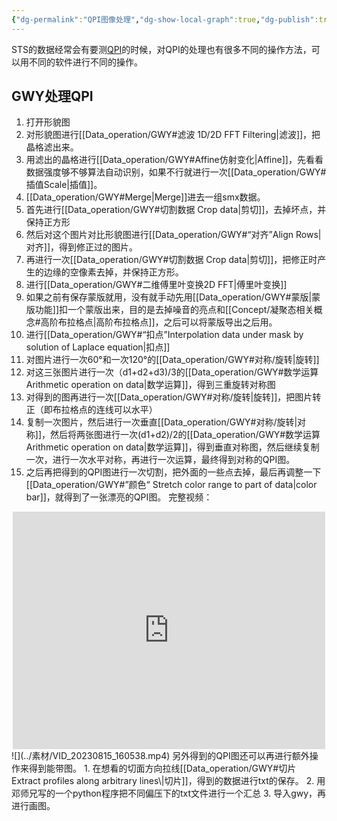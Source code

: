 ```yaml
---
{"dg-permalink":"QPI图像处理","dg-show-local-graph":true,"dg-publish":true,"permalink":"/QPI图像处理/","dgShowLocalGraph":true,"dgPassFrontmatter":true}
---
```


STS的数据经常会有要测[QPI](../Concept/凝聚态相关概念.md#QPI：)的时候，对QPI的处理也有很多不同的操作方法，可以用不同的软件进行不同的操作。
## GWY处理QPI
1. 打开形貌图
2. 对形貌图进行[[Data_operation/GWY#滤波 1D/2D FFT Filtering\|滤波]]，把晶格滤出来。
3. 用滤出的晶格进行[[Data_operation/GWY#Affine仿射变化\|Affine]]，先看看数据强度够不够算法自动识别，如果不行就进行一次[[Data_operation/GWY#插值Scale\|插值]]。
4. [[Data_operation/GWY#Merge\|Merge]]进去一组smx数据。
5. 首先进行[[Data_operation/GWY#切割数据 Crop data\|剪切]]，去掉坏点，并保持正方形
6. 然后对这个图片对比形貌图进行[[Data_operation/GWY#“对齐”Align Rows\|对齐]]，得到修正过的图片。
7. 再进行一次[[Data_operation/GWY#切割数据 Crop data\|剪切]]，把修正时产生的边缘的空像素去掉，并保持正方形。
8. 进行[[Data_operation/GWY#二维傅里叶变换2D FFT\|傅里叶变换]]
9. 如果之前有保存蒙版就用，没有就手动先用[[Data_operation/GWY#蒙版\|蒙版功能]]扣一个蒙版出来，目的是去掉噪音的亮点和[[Concept/凝聚态相关概念#高阶布拉格点\|高阶布拉格点]]，之后可以将蒙版导出之后用。
10. 进行[[Data_operation/GWY#“扣点”Interpolation data under mask by solution of Laplace equation\|扣点]]
11. 对图片进行一次60°和一次120°的[[Data_operation/GWY#对称/旋转\|旋转]]
12. 对这三张图片进行一次（d1+d2+d3)/3的[[Data_operation/GWY#数学运算 Arithmetic operation on data\|数学运算]]，得到三重旋转对称图
13. 对得到的图再进行一次[[Data_operation/GWY#对称/旋转\|旋转]]，把图片转正（即布拉格点的连线可以水平）
14. 复制一次图片，然后进行一次垂直[[Data_operation/GWY#对称/旋转\|对称]]，然后将两张图进行一次(d1+d2)/2的[[Data_operation/GWY#数学运算 Arithmetic operation on data\|数学运算]]，得到垂直对称图，然后继续复制一次，进行一次水平对称，再进行一次运算，最终得到对称的QPI图。
15. 之后再把得到的QPI图进行一次切割，把外面的一些点去掉，最后再调整一下[[Data_operation/GWY#”颜色“ Stretch color range to part of data\|color bar]]，就得到了一张漂亮的QPI图。
完整视频：
<div style="width: 500px;height: 380px;margin: 0px auto;">
        <iframe width="500px" height="380px" src="http://player.youku.com/embed/XMzcwNTY3NTM2MA" frameborder=0 allowfullscreen></iframe>
    </div>
![](../素材/VID_20230815_160538.mp4)
另外得到的QPI图还可以再进行额外操作来得到能带图。
1. 在想看的切面方向拉线[[Data_operation/GWY#切片 Extract profiles along arbitrary lines\|切片]]，得到的数据进行txt的保存。
2. 用邓师兄写的一个python程序把不同偏压下的txt文件进行一个汇总
3. 导入gwy，再进行画图。
